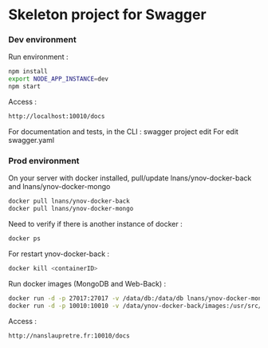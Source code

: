 # Skeleton project for Swagger

### Dev environment
Run environment :
```bash
npm install
export NODE_APP_INSTANCE=dev
npm start
```
Access :
```html
http://localhost:10010/docs
```

For documentation and tests, in the CLI : swagger project edit
For edit swagger.yaml

### Prod environment
On your server with docker installed, pull/update lnans/ynov-docker-back and lnans/ynov-docker-mongo
```bash
docker pull lnans/ynov-docker-back
docker pull lnans/ynov-docker-mongo
```
Need to verify if there is another instance of docker :
```bash
docker ps 
```
For restart ynov-docker-back :
```bash
docker kill <containerID>
```
Run docker images (MongoDB and Web-Back) :
```bash
docker run -d -p 27017:27017 -v /data/db:/data/db lnans/ynov-docker-mongo
docker run -d -p 10010:10010 -v /data/ynov-docker-back/images:/usr/src/app/ressources/images lnans/ynov-docker-back
```
Access :
```html
http://nanslaupretre.fr:10010/docs
```
